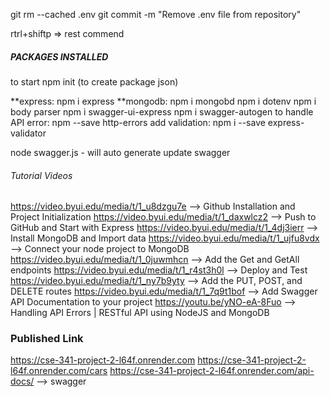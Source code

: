 git rm --cached .env
git commit -m "Remove .env file from repository"

rtrl+shiftp => rest commend


##### PACKAGES INSTALLED #####
to start npm init (to create package json)

**express:              npm i express
**mongodb:              npm i mongobd
                        npm i dotenv
                        npm i body parser
                        npm i swagger-ui-express
                        npm i swagger-autogen
to handle API error:    npm --save http-errors 
add validation:         npm i --save express-validator

node swagger.js - will auto generate update swagger


###### Tutorial Videos #######
https://video.byui.edu/media/t/1_u8dzgu7e  --> Github Installation and Project Initialization
https://video.byui.edu/media/t/1_daxwlcz2  --> Push to GitHub and Start with Express
https://video.byui.edu/media/t/1_4dj3ierr  --> Install MongoDB and Import data
https://video.byui.edu/media/t/1_ujfu8vdx  --> Connect your node project to MongoDB
https://video.byui.edu/media/t/1_0juwmhcn  --> Add the Get and GetAll endpoints
https://video.byui.edu/media/t/1_r4st3h0l  --> Deploy and Test
https://video.byui.edu/media/t/1_ny7b9yty  --> Add the PUT, POST, and DELETE routes
https://video.byui.edu/media/t/1_7q9t1bof  --> Add Swagger API Documentation to your project
https://youtu.be/yNO-eA-8Fuo               --> Handling API Errors | RESTful API using NodeJS and MongoDB


### Published Link ###
https://cse-341-project-2-l64f.onrender.com
https://cse-341-project-2-l64f.onrender.com/cars
https://cse-341-project-2-l64f.onrender.com/api-docs/ --> swagger